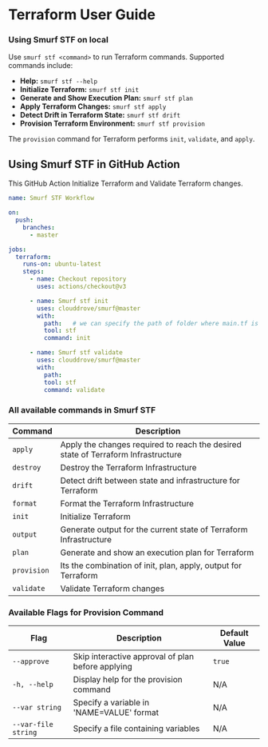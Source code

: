 # Terraform User Guide


### Using Smurf STF on local
Use `smurf stf <command>` to run Terraform commands. Supported commands include:

- **Help:** `smurf stf --help`
- **Initialize Terraform:** `smurf stf init`
- **Generate and Show Execution Plan:** `smurf stf plan`
- **Apply Terraform Changes:** `smurf stf apply`
- **Detect Drift in Terraform State:** `smurf stf drift`
- **Provision Terraform Environment:** `smurf stf provision`

The `provision` command for Terraform performs `init`, `validate`, and `apply`.

## Using Smurf STF in GitHub Action
 This GitHub Action Initialize Terraform and Validate Terraform changes.

```yaml
name: Smurf STF Workflow

on:
  push:
    branches:
      - master

jobs:
  terraform:
    runs-on: ubuntu-latest
    steps:
      - name: Checkout repository
        uses: actions/checkout@v3

      - name: Smurf stf init
        uses: clouddrove/smurf@master
        with:
          path:   # we can specify the path of folder where main.tf is located.
          tool: stf
          command: init

      - name: Smurf stf validate
        uses: clouddrove/smurf@master
        with:
          path:   
          tool: stf
          command: validate
```
### All available commands in Smurf STF
| Command   | Description                          |
|-----------|--------------------------------------|
| `apply`    | Apply the changes required to reach the desired state of Terraform Infrastructure |
| `destroy` | Destroy the Terraform Infrastructure |
| `drift`    | Detect drift between state and infrastructure  for Terraform  |
| `format`   | Format the Terraform Infrastructure              |
| `init` | Initialize Terraform             |
| `output` | Generate output for the current state of Terraform Infrastructure  |
| `plan` | Generate and show an execution plan for Terraform          |
| `provision` | Its the combination of init, plan, apply, output for Terraform |
| `validate` | Validate  Terraform changes |


### Available Flags for Provision Command

| Flag                  | Description                                                    | Default Value |
|-----------------------|----------------------------------------------------------------|--------------|
| `--approve`          | Skip interactive approval of plan before applying             | `true`       |
| `-h, --help`         | Display help for the provision command                        | N/A          |
| `--var string`       | Specify a variable in 'NAME=VALUE' format                     | N/A          |
| `--var-file string`  | Specify a file containing variables                           | N/A          |



